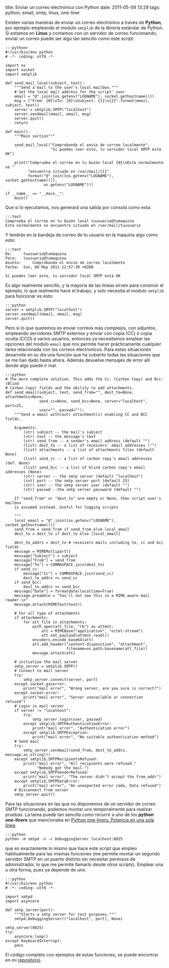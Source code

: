 title: Enviar un correo electrónico con Python
date: 2011-05-08 13:29
tags: python, email, smtp, linux, one-liner

Existen varias maneras de enviar un correo electrónico a través de **Python**, 
por ejemplo empleando el modulo `smtplib` de la librería estándar de Python. Si 
estamos en **Linux** y contamos con un servidor de correo funcionando, enviar un
 correo puede ser algo tan sencillo como este script:

    :::python>
    #!/usr/bin/env python
    # -*- coding: utf8 -*-

    import os
    import socket
    import smtplib

    def send_mail_local(subject, text):
        """Send a mail to the user's local mailbox."""
        # Set the local mail address for the script' user
        email = "@".join([os.getenv("LOGNAME"), socket.gethostname()])
        msg = ("From: {0}\nTo: {0}\nSubject: {1}\n{2}".format(email, subject, text))
        server = smtplib.SMTP("localhost")
        server.sendmail(email, email, msg)
        server.quit()
        return

    def main():
        """Main section"""

        send_mail_local("Comprobando el envío de correo localmente",
                        "Si puedes leer esto, tu servidor local SMTP está OK")

        print("Comprueba el correo en tu buzón local {0}\nEste normalmente se "
              "encuentra situado en /var/mail/{1}".
              format("@".join([os.getenv("LOGNAME"), socket.gethostname()]),
                     os.getenv("LOGNAME")))

    if __name__ == "__main__":
        main()


Que si lo ejecutamos, nos generará una salida por consola como esta:

    :::text
    Comprueba el correo en tu buzón local tuusuario@tumaquina
    Este normalmente se encuentra situado en /var/mail/tuusuario


Y tendrás en la bandeja de correo de tu usuario en la maquina algo como esto:

    :::text
    De: 	tuusuario@tumaquina
    Para: 	tuusuario@tumaquina
    Asunto: 	Comprobando el envío de correo localmente
    Fecha: 	Sun, 08 May 2011 12:57:30 +0200

    Si puedes leer esto, tu servidor local SMTP está OK


Es algo realmente sencillo, y la mayoría de las lineas sirven para construir el 
ejemplo, lo que realmente hace el trabajo, y solo necesita el modulo `smtplib` 
para funcionar es esto:

    :::python
    server = smtplib.SMTP("localhost")
    server.sendmail(email, email, msg)
    server.quit()


Pero si lo que queremos es enviar correos más complejos, con adjuntos, empleando 
servidores SMTP externos y enviar con copia (CC) ó copia oculta (CCO) a varios 
usuarios, entonces ya necesitamos emplear las opciones del modulo `email` que 
nos permite hacer prácticamente cualquier tarea relacionada con los correos 
electronicos. Para estas situaciones desarrolle en su día una función que ha 
cubierto todas las situaciones que se me han dado hasta ahora. Además devuelve 
mensajes de error allí donde algo puede ir mal.

    :::python
    # The more complete solution. This adds the Cc: (Carbon Copy) and Bcc: (Blind 
    # Carbon Copy) fields and the ability to add attachments. 
    def send_email(subject, text, send_from="", dest_to=None, attachments=None,
                   send_cc=None, send_bcc=None, server="localhost", port=25,
                   user="", passwd=""):
        """Send a email with(out) attachment(s) enabling CC and BCC fields.

        Arguments:
            (str) subject -- the mail's subject
            (str) text -- the message's text
            (str) send_from -- a sender's email address (default "")
            (list) dest_to -- a list of receivers' email addresses ("")
            (list) attachments -- a list of attachments files (default None)
            (list) send_cc -- a list of carbon copy's email addresses (def. None)
            (list) send_bcc -- a list of blind carbon copy's email addresses (None)
            (str) server -- the smtp server (default "localhost")
            (int) port -- the smtp server port (default 25)
            (str) user -- the smtp server user (default "")
            (str) passwd --the smtp server password (default "")

        If "send_from" or "dest_to" are empty or None, then script user's mailbox 
        is assumed instead. Useful for logging scripts

        """
        local_email = "@".join([os.getenv("LOGNAME"), socket.gethostname()])
        send_from = send_from if send_from else local_email
        dest_to = dest_to if dest_to else [local_email]

        dest_to_addrs = dest_to # receivers mails including to, cc and bcc fields
        message = MIMEMultipart()
        message["Subject"] = subject
        message["From"] = send_from
        message["To"] = COMMASPACE.join(dest_to)
        if send_cc:
            message["Cc"] = COMMASPACE.join(send_cc)
            dest_to_addrs += send_cc
        if send_bcc:
            dest_to_addrs += send_bcc
        message["Date"] = formatdate(localtime=True)
        message.preamble = "You'll not see this in a MIME-aware mail reader.\n"
        message.attach(MIMEText(text))

        # For all type of attachments
        if attachments:
            for att_file in attachments:
                with open(att_file, "rb") as attmnt:
                    att = MIMEBase("application", "octet-stream")
                    att.set_payload(attmnt.read())
                encoders.encode_base64(att)
                att.add_header("content-disposition", "attachment",
                               filename=os.path.basename(att_file))
                message.attach(att)

        # initialize the mail server
        smtp_server = smtplib.SMTP()
        # Connect to mail server
        try:
            smtp_server.connect(server, port)
        except socket.gaierror:
            print("mail error", "Wrong server, are you sure is correct?")
        except socket.error:
            print("mail error", "Server unavailable or connection refused")
        # Login in mail server
        if server != "localhost":
            try:
                smtp_server.login(user, passwd)
            except smtplib.SMTPAuthenticationError:
                print("mail error", "Authentication error")
            except smtplib.SMTPException:
                print("mail error", "No suitable authentication method")
        # Send mail
        try:
            smtp_server.sendmail(send_from, dest_to_addrs, message.as_string())
        except smtplib.SMTPRecipientsRefused:
            print("mail error", "All recipients were refused."
                  "Nobody got the mail.")
        except smtplib.SMTPSenderRefused:
            print("mail error", "The server didn’t accept the from_addr")
        except smtplib.SMTPDataError:
            print("mail error", "An unexpected error code, Data refused")
        # Disconnect from server
        smtp_server.quit()


Para las situaciones en las que no disponemos de un servidor de correo SMTP 
funcionando, podemos montar uno temporalmente para realizar pruebas. La tarea 
puede tan sencilla como recurrir a uno de los **python one-liners** que 
mencionaba en [Python one-liners. Potencia en una sola línea](http://joedicastro.com/python_one_liners_potencia_en_una_sola_linea).

    :::python
    python -m smtpd -n -c DebuggingServer localhost:8025


que es  exactamente lo mismo que hace este script que empleo habitualmente para 
las mismas funciones (me permite montar un segundo servidor SMTP en un puerto 
distinto sin necesitar permisos de administrador, lo que me permite llamarlo 
desde otros scripts). Emplear una u otra forma, pues ya depende de uno.

    :::python
    #!/usr/bin/env python
    # -*- coding: utf8 -*-

    import smtpd
    import asyncore

    def smtp_server(port):
        """Starts a smtp server for test purposes."""
        smtpd.DebuggingServer(("localhost", port), None)

    smtp_server(8025)
    try:
        asyncore.loop()
    except KeyboardInterrupt:
        pass


El código completo con ejemplos de estas funciones, se puede encontrar en mi 
[repositorio][repo].

  [repo]: https://code.joedicastro.com/python-recipes
